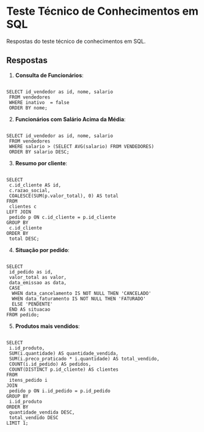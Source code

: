 
# Teste Técnico de Conhecimentos em SQL

Respostas do teste técnico de conhecimentos em SQL. 

## Respostas

1. **Consulta de Funcionários**: 

```

SELECT id_vendedor as id, nome, salario
 FROM vendedores
 WHERE inativo  = false
 ORDER BY nome;

```

2. **Funcionários com Salário Acima da Média**: 

```

SELECT id_vendedor as id, nome, salario
 FROM vendedores
 WHERE salario > (SELECT AVG(salario) FROM VENDEDORES)
 ORDER BY salario DESC;

```

3. **Resumo por cliente**: 

```

SELECT
 c.id_cliente AS id,
 c.razao_social,
 COALESCE(SUM(p.valor_total), 0) AS total
FROM
 clientes c
LEFT JOIN
 pedido p ON c.id_cliente = p.id_cliente
GROUP BY
 c.id_cliente
ORDER BY
 total DESC;

```

4. **Situação por pedido**: 

```

SELECT
 id_pedido as id,
 valor_total as valor,
 data_emissao as data,
 CASE
  WHEN data_cancelamento IS NOT NULL THEN 'CANCELADO'
  WHEN data_faturamento IS NOT NULL THEN 'FATURADO'
  ELSE 'PENDENTE'
 END AS situacao
FROM pedido;

```

5. **Produtos mais vendidos**: 

```

SELECT
 i.id_produto,
 SUM(i.quantidade) AS quantidade_vendida,
 SUM(i.preco_praticado * i.quantidade) AS total_vendido,
 COUNT(i.id_pedido) AS pedidos,
 COUNT(DISTINCT p.id_cliente) AS clientes
FROM
 itens_pedido i
JOIN
 pedido p ON i.id_pedido = p.id_pedido
GROUP BY
 i.id_produto
ORDER BY
 quantidade_vendida DESC,
 total_vendido DESC
LIMIT 1;

```
